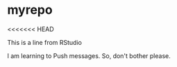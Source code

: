 # myrepo
<<<<<<< HEAD

This is a line from RStudio

I am learning to Push messages. So, don't bother please.
